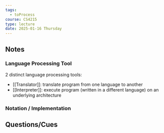 ```yaml
---
tags:
  - toProcess
course: CS4215
type: lecture
date: 2025-01-16 Thursday
---
```


## Notes
### Language Processing Tool

2 distinct language processing tools:
- [[Translator]]: translate program from one language to another
- [[Interpreter]]: execute program (written in a different language) on an underlying architecture

### Notation / Implementation



## Questions/Cues

